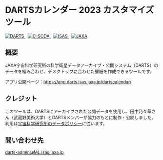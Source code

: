 # DARTSカレンダー 2023 カスタマイズツール

<a href="https://darts.isas.jaxa.jp/index.html.ja">
<img alt="DARTS" src="https://darts.isas.jaxa.jp/common/logo_white/logo_darts_large.png" />
</a>
&nbsp;
<a href="https://c-soda.isas.jaxa.jp/index.html.ja">
<img alt="C-SODA" src="https://darts.isas.jaxa.jp/common/logo_white/logo_csoda.png" />
</a>
&nbsp;
<a href="https://www.isas.jaxa.jp/">
<img alt="ISAS" src="https://darts.isas.jaxa.jp/common/logo_white/logo_isas.png" />
</a>
&nbsp;
</a>
<a href="https://www.jaxa.jp/">
<img alt="JAXA" src="https://darts.isas.jaxa.jp/common/logo_white/logo_jaxa.png" />
</a>

<!---
![Contributors](https://img.shields.io/github/contributors/darts-isas/calendargen)
![Forks](https://img.shields.io/github/forks/darts-isas/calendargen)
![Stars](https://img.shields.io/github/stars/darts-isas/calendargen)
![Licence](https://img.shields.io/github/license/darts-isas/calendargen)
![Issues](https://img.shields.io/github/issues/darts-isas/calendargen)
--->

## 概要
JAXA宇宙科学研究所の科学衛星データアーカイブ・公開システム（DARTS）のデータを組み合わせ、デスクトップに合わせた壁紙を作成できるツールです。

アプリ公開ページ：https://app.darts.isas.jaxa.jp/dartscalendar/

## クレジット
このツールは、DARTSにアーカイブされた公開データを使用し、田中乃々華さん（武蔵野美術大学）とDARTSメンバーが協力のもとに制作・公開しました。
利用は[宇宙科学研究所のデータポリシー](https://www.isas.jaxa.jp/researchers/data-policy/)に従います。

## 問い合わせ先
darts-admin@ML.isas.jaxa.jp
